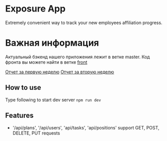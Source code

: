 # Exposure App
Extremely convenient way to track your new employees affiliation progress.

# Важная информация
Актуальный бэкенд нашего приложения лежит в ветке master. Код фронта вы можете найти в ветке [front](https://github.com/greenatom-hr-case-lab/exposure-app-4x4/tree/front)

[Отчет за первую неделю](https://youtu.be/-ZwnUnwZZlc)
[Отчет за вторую неделю](https://youtu.be/-0WG5laPraQ)

## How to use
  Type following to start dev server
  `npm run dev`

## Features
  - '/api/plans', '/api/users', 'api/tasks', 'api/positions' support GET, POST, DELETE, PUT requests
